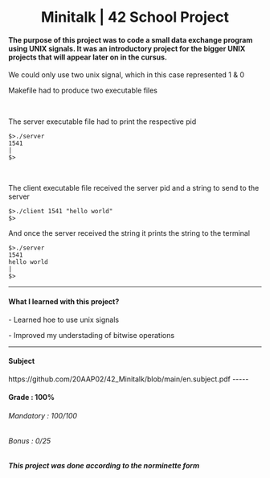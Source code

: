 <h1 align="center"> Minitalk | 42 School Project </h1>
<h4>The purpose of this project was to code a small data exchange program using UNIX signals. It was an introductory project for the bigger UNIX projects that will appear later on in the cursus.</h4>
<p>We could only use two unix signal, which in this case represented 1 & 0</p>
<p>Makefile had to produce two executable files</p>
<br>
<p>The server executable file had to print the respective pid</p>

```
$>./server
1541
|
$>
```

<br>
<p>The client executable file received the server pid and a string to send to the server</p>

```
$>./client 1541 "hello world"
$>
```

<p>And once the server received the string it prints the string to the terminal</p>

```
$>./server
1541
hello world
|
$>
```

-----

<h4>What I learned with this project?</h4>
<p>- Learned hoe to use unix signals</p>
<p>- Improved my understading of bitwise operations</p>

-----

<h4>Subject</h4>
https://github.com/20AAP02/42_Minitalk/blob/main/en.subject.pdf
-----

<h4>Grade : 100%</h4>
<h6>Mandatory : 100/100</h6>
<h6>Bonus : 0/25</h6>


<h5>This project was done according to the norminette form</h5>
